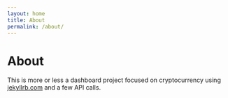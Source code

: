 ```yaml
---
layout: home
title: About
permalink: /about/
---
```


<h1 class="h1">About</h1>

This is more or less a dashboard project focused on cryptocurrency using [jekyllrb.com](https://jekyllrb.com/) and a few API calls.


